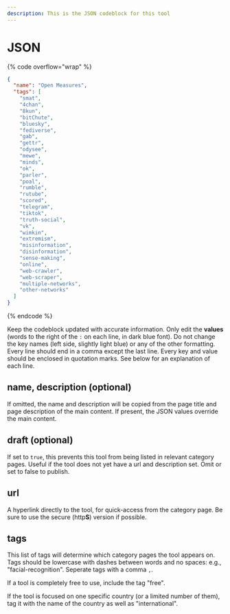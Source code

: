 ```yaml
---
description: This is the JSON codeblock for this tool
---
```


# JSON

{% code overflow="wrap" %}
```json
{
  "name": "Open Measures",
  "tags": [
    "smat",
    "4chan",
    "8kun",
    "bitChute",
    "bluesky",
    "fediverse",
    "gab",
    "gettr",
    "odysee",
    "mewe",
    "minds",
    "ok",
    "parler",
    "poal",
    "rumble",
    "rutube",
    "scored",
    "telegram",
    "tiktok",
    "truth-social",
    "vk",
    "wimkin",
    "extremism",
    "misinformation",
    "disinformation",
    "sense-making",
    "online",
    "web-crawler",
    "web-scraper",
    "multiple-networks",
    "other-networks"
  ]
}
```
{% endcode %}

Keep the codeblock updated with accurate information. Only edit the **values** (words to the right of the `:` on each line, in dark blue font). Do not change the key names (left side, slightly light blue) or any of the other formatting. Every line should end in a comma except the last line. Every key and value should be enclosed in quotation marks. See below for an explanation of each line.&#x20;

## name, description (optional)

If omitted, the name and description will be copied from the page title and page description of the main content. If present, the JSON values override the main content.

## draft (optional)

If set to `true`, this prevents this tool from being listed in relevant category pages. Useful if the tool does not yet have a url and description set. Omit or set to false to publish.

## url

A hyperlink directly to the tool, for quick-access from the category page. Be sure to use the secure (http**S**) version if possible.

## tags

This list of tags will determine which category pages the tool appears on. Tags should be lowercase with dashes between words and no spaces: e.g., "facial-recognition". Seperate tags with a comma `,`.

If a tool is completely free to use, include the tag "free".

If the tool is focused on one specific country (or a limited number of them), tag it with the name of the country as well as "international".

